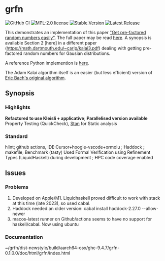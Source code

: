 # grfn
![GitHub CI](https://img.shields.io/github/actions/workflow/status/threeeyedgod/GRFN/ci.yml)
 [![MPL-2.0 license](https://img.shields.io/badge/license-MPL--2.0-blue.svg)](https://github.com/threeeyedgod/GRFN/blob/main/LICENSE)
[![Stable Version](https://img.shields.io/github/v/tag/ThreeEyedGod/GRFN)](https://img.shields.io/github/v/tag/ThreeEyedGod/grfn)
[![Latest Release](https://img.shields.io/github/v/release/ThreeEyedGod/GRFN?color=%233D9970)](https://img.shields.io/github/v/release/ThreeEyedGod/grfn?color=%233D9970)


This demonstrates an implementation of this paper ["Get pre-factored random numbers easily"](https://twitter.com/michael_nielsen/status/1724854680990486780?s=20). The full paper may be read [here](https://link.springer.com/content/pdf/10.1007/s00145-003-0051-5.pdf).
A synopsis is available Section 2 [here] in a different paper (https://math.dartmouth.edu/~carlp/kalai3.pdf) dealing with getting pre-factored random numbers for Gausian distributions.

A reference Python implemention is [here](https://www.johndcook.com/blog/2023/11/17/factored-random-numbers/).

The Adam Kalai algorithm itself is an easier (but less efficient) version of [Eric Bach's original algorithm](https://pages.cs.wisc.edu/~cs812-1/pfrn.pdf). 

Synopsis
---------
### Highlights
**Refactored to use Kleisli + applicative**; **Parallelised version available** Property Testing (QuickCheck), [Stan](https://hackage.haskell.org/package/stan) for Static analysis

### Standard
hlint; github actions, IDE:Cursor+hoogle-vscode+ormolu ; Haddock ; makefile; Benchmark (tasty) Used Formal Verification using Refinement Types (LiquidHaskell) during development ; HPC code coverage enabled

Issues
-------
### Problems
1. Developed on Apple/M1. Liquidhaskell proved difficult to work with stack at this time (late 2023), so used cabal. 
2. Haddock needed an older version: cabal install haddock-2.27.0 --allow-newer
3. macos-latest runner on Github/actions seems to have no support for haskell/cabal. Now using ubuntu

### Documentation
  ~/grfn/dist-newstyle/build/aarch64-osx/ghc-9.4.7/grfn-0.1.0.0/doc/html/grfn/index.html
